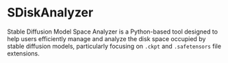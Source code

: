# SDiskAnalyzer
Stable Diffusion Model Space Analyzer is a Python-based tool designed to help users efficiently manage and analyze the disk space occupied by stable diffusion models, particularly focusing on `.ckpt` and `.safetensors` file extensions. 
